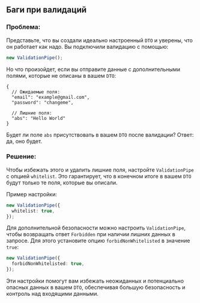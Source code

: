 ## Баги при валидаций

### Проблема:

Представьте, что вы создали идеально настроенный `DTO` и уверены, что он работает как надо. Вы подключили валидацию с помощью:

```typescript
new ValidationPipe();
```

Но что произойдет, если вы отправите данные с дополнительными полями, которые не описаны в вашем `DTO`:

```jsonc
{
  // Ожидаемые поля:
  "email": "example@gmail.com",
  "password": "changeme",

  // Лишние поля:
  "abs": "Hello World"
}
```

Будет ли поле `abs` присутствовать в вашем `DTO` после валидации? Ответ: да, оно будет.

### Решение:

Чтобы избежать этого и удалить лишние поля, настройте `ValidationPipe` с опцией `whitelist`. Это гарантирует, что в конечном итоге в вашем `DTO` будут только те поля, которые вы описали.

Пример настройки:

```typescript
new ValidationPipe({
  whitelist: true,
});
```

Для дополнительной безопасности можно настроить `ValidationPipe`, чтобы возвращать ответ `Forbidden` при наличии лишних данных в запросе. Для этого установите опцию `forbidNonWhitelisted` в значение `true`:

```typescript
new ValidationPipe({
  forbidNonWhitelisted: true,
});
```

Эти настройки помогут вам избежать неожиданных и потенциально опасных данных в вашем `DTO`, обеспечивая большую безопасность и контроль над входящими данными.
